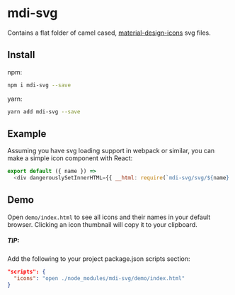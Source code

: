 # mdi-svg

Contains a flat folder of camel cased, [material-design-icons][0] svg files.

## Install

npm:
```sh
npm i mdi-svg --save
```

yarn:
```sh
yarn add mdi-svg --save
```

## Example

Assuming you have svg loading support in webpack or similar, you can make
a simple icon component with React:

```js
export default ({ name }) =>
  <div dangerouslySetInnerHTML={{ __html: require(`mdi-svg/svg/${name}.svg`) }} />
```

## Demo

Open `demo/index.html` to see all icons and their names in your default browser.
Clicking an icon thumbnail will copy it to your clipboard.

##### TIP:

Add the following to your project package.json scripts section:

```json
"scripts": {
  "icons": "open ./node_modules/mdi-svg/demo/index.html"
}
```

[0]: https://github.com/google/material-design-icons
